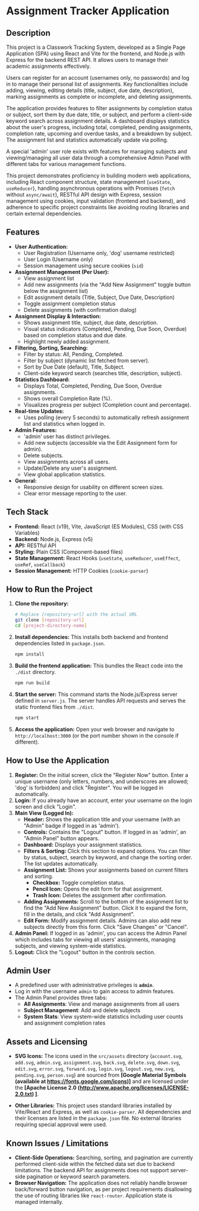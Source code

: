 # Assignment Tracker Application

## Description

This project is a Classwork Tracking System, developed as a Single Page Application (SPA) using React and Vite for the frontend, and Node.js with Express for the backend REST API. It allows users to manage their academic assignments effectively.

Users can register for an account (usernames only, no passwords) and log in to manage their personal list of assignments. Key functionalities include adding, viewing, editing details (title, subject, due date, description), marking assignments as complete or incomplete, and deleting assignments.

The application provides features to filter assignments by completion status or subject, sort them by due date, title, or subject, and perform a client-side keyword search across assignment details. A dashboard displays statistics about the user's progress, including total, completed, pending assignments, completion rate, upcoming and overdue tasks, and a breakdown by subject. The assignment list and statistics automatically update via polling.

A special 'admin' user role exists with features for managing subjects and viewing/managing all user data through a comprehensive Admin Panel with different tabs for various management functions.

This project demonstrates proficiency in building modern web applications, including React component structure, state management (`useState`, `useReducer`), handling asynchronous operations with Promises (`fetch` without `async/await`), RESTful API design with Express, session management using cookies, input validation (frontend and backend), and adherence to specific project constraints like avoiding routing libraries and certain external dependencies.

## Features

* **User Authentication:**
    * User Registration (Username only, 'dog' username restricted)
    * User Login (Username only)
    * Session management using secure cookies (`sid`)
* **Assignment Management (Per User):**
    * View assignment list
    * Add new assignments (via the "Add New Assignment" toggle button below the assignment list)
    * Edit assignment details (Title, Subject, Due Date, Description)
    * Toggle assignment completion status
    * Delete assignments (with confirmation dialog)
* **Assignment Display & Interaction:**
    * Shows assignment title, subject, due date, description.
    * Visual status indicators (Completed, Pending, Due Soon, Overdue) based on completion status and due date.
    * Highlight newly added assignment.
* **Filtering, Sorting, Searching:**
    * Filter by status: All, Pending, Completed.
    * Filter by subject (dynamic list fetched from server).
    * Sort by Due Date (default), Title, Subject.
    * Client-side keyword search (searches title, description, subject).
* **Statistics Dashboard:**
    * Displays Total, Completed, Pending, Due Soon, Overdue assignments.
    * Shows overall Completion Rate (%).
    * Visualizes progress per subject (Completion count and percentage).
* **Real-time Updates:**
    * Uses polling (every 5 seconds) to automatically refresh assignment list and statistics when logged in.
* **Admin Features:**
    * 'admin' user has distinct privileges.
    * Add new subjects (accessible via the Edit Assignment form for admin).
    * Delete subjects.
    * View assignments across all users.
    * Update/Delete any user's assignment.
    * View global application statistics.
* **General:**
    * Responsive design for usability on different screen sizes.
    * Clear error message reporting to the user.

## Tech Stack

* **Frontend:** React (v19), Vite, JavaScript (ES Modules), CSS (with CSS Variables)
* **Backend:** Node.js, Express (v5)
* **API:** RESTful API
* **Styling:** Plain CSS (Component-based files)
* **State Management:** React Hooks (`useState`, `useReducer`, `useEffect`, `useRef`, `useCallback`)
* **Session Management:** HTTP Cookies (`cookie-parser`)

## How to Run the Project

1.  **Clone the repository:**
    ```bash
    # Replace [repository-url] with the actual URL
    git clone [repository-url]
    cd [project-directory-name]
    ```
2.  **Install dependencies:** This installs both backend and frontend dependencies listed in `package.json`.
    ```bash
    npm install
    ```
3.  **Build the frontend application:** This bundles the React code into the `./dist` directory.
    ```bash
    npm run build
    ```
4.  **Start the server:** This command starts the Node.js/Express server defined in `server.js`. The server handles API requests and serves the static frontend files from `./dist`.
    ```bash
    npm start
    ```
5.  **Access the application:** Open your web browser and navigate to `http://localhost:3000` (or the port number shown in the console if different).

## How to Use the Application

1.  **Register:** On the initial screen, click the "Register Now" button. Enter a unique username (only letters, numbers, and underscores are allowed; 'dog' is forbidden) and click "Register". You will be logged in automatically.
2.  **Login:** If you already have an account, enter your username on the login screen and click "Login".
3.  **Main View (Logged In):**
    * **Header:** Shows the application title and your username (with an "Admin" badge if logged in as 'admin').
    * **Controls:** Contains the "Logout" button. If logged in as 'admin', an "Admin Panel" button appears.
    * **Dashboard:** Displays your assignment statistics.
    * **Filters & Sorting:** Click this section to expand options. You can filter by status, subject, search by keyword, and change the sorting order. The list updates automatically.
    * **Assignment List:** Shows your assignments based on current filters and sorting.
        * **Checkbox:** Toggle completion status.
        * **Pencil Icon:** Opens the edit form for that assignment.
        * **Trash Icon:** Deletes the assignment after confirmation.
    * **Adding Assignments:** Scroll to the bottom of the assignment list to find the "Add New Assignment" button. Click it to expand the form, fill in the details, and click "Add Assignment".
    * **Edit Form:** Modify assignment details. Admins can also add new subjects directly from this form. Click "Save Changes" or "Cancel".
4.  **Admin Panel:** If logged in as 'admin', you can access the Admin Panel which includes tabs for viewing all users' assignments, managing subjects, and viewing system-wide statistics.
5.  **Logout:** Click the "Logout" button in the controls section.

## Admin User

* A predefined user with administrative privileges is **`admin`**.
* Log in with the username `admin` to gain access to admin features.
* The Admin Panel provides three tabs:
  * **All Assignments**: View and manage assignments from all users
  * **Subject Management**: Add and delete subjects
  * **System Stats**: View system-wide statistics including user counts and assignment completion rates

## Assets and Licensing

* **SVG Icons:** The icons used in the `src/assets` directory (`account.svg`, `add.svg`, `admin.svg`, `assignment.svg`, `back.svg`, `delete.svg`, `down.svg`, `edit.svg`, `error.svg`, `forward.svg`, `login.svg`, `logout.svg`, `new.svg`, `pending.svg`, `person.svg`) are sourced from **[Google Material Symbols (available at https://fonts.google.com/icons)]** and are licensed under the **[Apache License 2.0 (http://www.apache.org/licenses/LICENSE-2.0.txt) ]**. 

* **Other Libraries:** This project uses standard libraries installed by Vite/React and Express, as well as `cookie-parser`. All dependencies and their licenses are listed in the `package.json` file. No external libraries requiring special approval were used.

## Known Issues / Limitations

* **Client-Side Operations:** Searching, sorting, and pagination are currently performed client-side within the fetched data set due to backend limitations. The backend API for assignments does not support server-side pagination or keyword search parameters.
* **Browser Navigation:** The application does not reliably handle browser back/forward button navigation, as per project requirements disallowing the use of routing libraries like `react-router`. Application state is managed internally.
